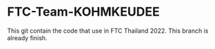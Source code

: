 # FTC-Team-KOHMKEUDEE
This git contain the code that use in FTC Thailand 2022.
This branch is already finish.
